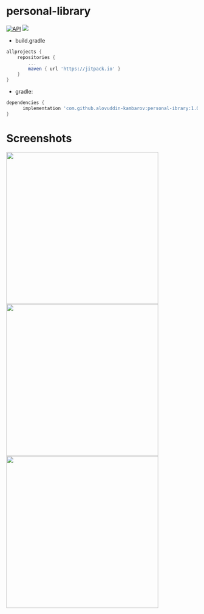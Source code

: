 # personal-library


[![API](https://img.shields.io/badge/API-21%2B-brightgreen.svg?style=flat)](https://android-arsenal.com/api?level=21)
[![](https://jitpack.io/v/alovuddin-kambarov/personal-ibrary.svg)](https://jitpack.io/#alovuddin-kambarov/personal-ibrary)


* build.gradle 
```gradle
allprojects {
    repositories {
        ...
        maven { url 'https://jitpack.io' }
    }
}
```


* gradle: 
```gradle
dependencies {
      implementation 'com.github.alovuddin-kambarov:personal-ibrary:1.0.0'
}
```


# Screenshots


<a href="https://github.com/Sizigithubnikiz/Material_Dialogs/blob/master/resource/images/material_alert_dialog.png" target="_blank"><img src="https://github.com/alovuddin-kambarov/personal-ibrary/blob/master/images/image1.png" height="400"></a>  <a href="https://github.com/Sizigithubnikiz/Material_Dialogs/blob/master/resource/images/material_alert_dialog.png" target="_blank"><img src="https://github.com/alovuddin-kambarov/personal-ibrary/blob/master/images/image2.png" height="400"></a>  <a href="https://github.com/Sizigithubnikiz/Material_Dialogs/blob/master/resource/images/material_alert_dialog.png" target="_blank"><img src="https://github.com/alovuddin-kambarov/personal-ibrary/blob/master/images/image3.png" height="400"></a>

